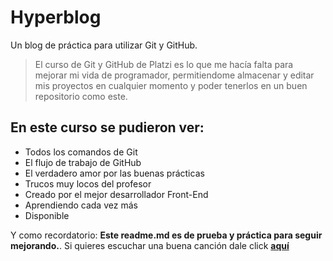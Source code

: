 # Hyperblog
Un blog de práctica para utilizar Git y GitHub.
> El curso de Git y GitHub de Platzi es lo que me hacía falta para mejorar mi vida de programador, permitiendome almacenar y editar mis proyectos en cualquier momento y poder tenerlos en un buen repositorio como este.

## En este curso se pudieron ver:
* Todos los comandos de Git
* El flujo de trabajo de GitHub
* El verdadero amor por las buenas prácticas
* Trucos muy locos del profesor
* Creado por el mejor desarrollador Front-End
* Aprendiendo cada vez más
* Disponible

Y como recordatorio: **Este readme.md es de prueba y práctica para seguir mejorando.**. Si quieres escuchar una buena canción dale click [**aquí**](https://www.youtube.com/watch?v=ww7UQTDsPEc&ab_channel=FeidVEVO "aquí")